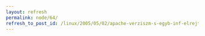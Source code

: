 ```yaml
---
layout: refresh
permalink: node/64/
refresh_to_post_id: /linux/2005/05/02/apache-verziszm-s-egyb-inf-elrejts
---
```

